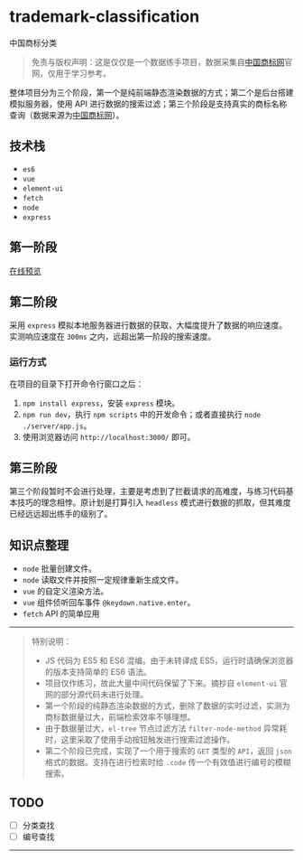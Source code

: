 # trademark-classification

中国商标分类

> 免责与版权声明：这是仅仅是一个数据练手项目，数据采集自[中国商标网][zgsbw]官网，仅用于学习参考。

整体项目分为三个阶段，第一个是纯前端静态渲染数据的方式；第二个是后台搭建模拟服务器，使用 API 进行数据的搜索过滤；第三个阶段是支持真实的商标名称查询（数据来源为[中国商标网](zgsbw)）。

## 技术栈

- `es6`
- `vue`
- `element-ui`
- `fetch`
- `node`
- `express`

## 第一阶段

[在线预览](http://htmlpreview.github.io/?https://github.com/xovel/trademark-classification/blob/master/index-v1.html)

## 第二阶段

采用 `express` 模拟本地服务器进行数据的获取，大幅度提升了数据的响应速度。实测响应速度在 `300ms` 之内，远超出第一阶段的搜索速度。

### 运行方式

在项目的目录下打开命令行窗口之后：

1. `npm install express`，安装 `express` 模块。
2. `npm run dev`，执行 `npm scripts` 中的开发命令；或者直接执行 `node ./server/app.js`。
3. 使用浏览器访问 `http://localhost:3000/` 即可。

## 第三阶段

第三个阶段暂时不会进行处理，主要是考虑到了拦截请求的高难度，与练习代码基本技巧的理念相悖。原计划是打算引入 `headless` 模式进行数据的抓取，但其难度已经远远超出练手的级别了。

## 知识点整理

- `node` 批量创建文件。
- `node` 读取文件并按照一定规律重新生成文件。
- `vue` 的自定义渲染方法。
- `vue` 组件侦听回车事件 `@keydown.native.enter`。
- `fetch` API 的简单应用

****************

> 特别说明：
> - JS 代码为 ES5 和 ES6 混编。由于未转译成 ES5，运行时请确保浏览器的版本支持简单的 ES6 语法。
> - 项目仅作练习，故此大量中间代码保留了下来。摘抄自 `element-ui` 官网的部分源代码未进行处理。
> - 第一个阶段的纯静态渲染数据的方式，删除了数据的实时过滤，实测为商标数据量过大，前端检索效率不够理想。
> - 由于数据量过大，`el-tree` 节点过滤方法 `filter-node-method` 异常耗时，这里采取了使用手动按钮触发进行搜索过滤操作。
> - 第二个阶段已完成，实现了一个用于搜索的 `GET` 类型的 `API`，返回 `json` 格式的数据。支持在进行检索时给 `.code` 传一个有效值进行编号的模糊搜索。

## TODO

- [ ] 分类查找
- [ ] 编号查找

***************

[zgsbw]: http://sbj.saic.gov.cn/

